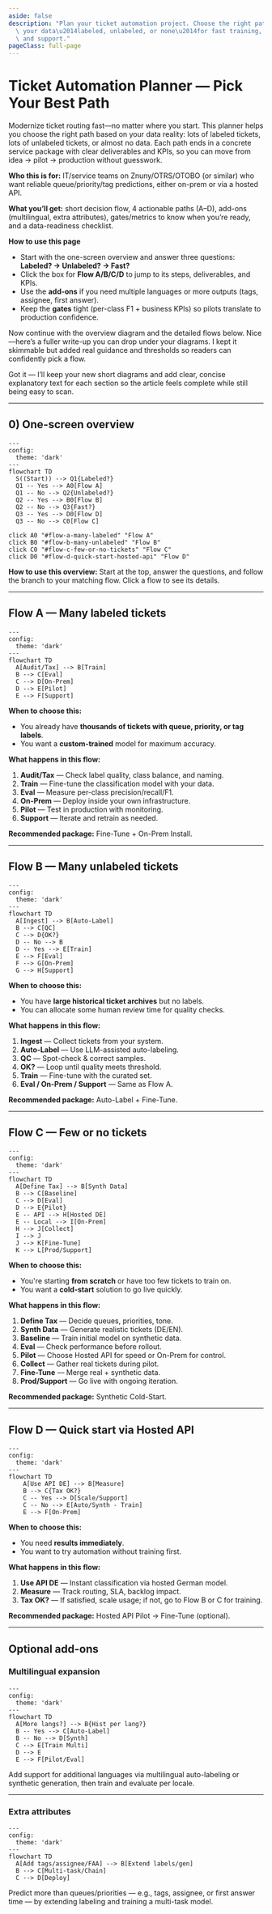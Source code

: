 ```yaml
---
aside: false
description: "Plan your ticket automation project. Choose the right path based on\
  \ your data\u2014labeled, unlabeled, or none\u2014for fast training, deployment,\
  \ and support."
pageClass: full-page
---
```

# Ticket Automation Planner — Pick Your Best Path

Modernize ticket routing fast—no matter where you start. This planner helps you choose the right path based on your data reality: lots of labeled tickets, lots of unlabeled tickets, or almost no data. Each path ends in a concrete service package with clear deliverables and KPIs, so you can move from idea → pilot → production without guesswork.

**Who this is for:** IT/service teams on Znuny/OTRS/OTOBO (or similar) who want reliable queue/priority/tag predictions, either on-prem or via a hosted API.

**What you’ll get:** short decision flow, 4 actionable paths (A–D), add-ons (multilingual, extra attributes), gates/metrics to know when you’re ready, and a data-readiness checklist.

**How to use this page**

* Start with the one-screen overview and answer three questions: **Labeled? → Unlabeled? → Fast?**
* Click the box for **Flow A/B/C/D** to jump to its steps, deliverables, and KPIs.
* Use the **add-ons** if you need multiple languages or more outputs (tags, assignee, first answer).
* Keep the **gates** tight (per-class F1 + business KPIs) so pilots translate to production confidence.

Now continue with the overview diagram and the detailed flows below.
Nice—here’s a fuller write-up you can drop under your diagrams. I kept it skimmable but added real guidance and thresholds so readers can confidently pick a flow.

Got it — I’ll keep your new short diagrams and add clear, concise explanatory text for each section so the article feels complete while still being easy to scan.

---

## 0) One-screen overview

```mermaid
---
config:
  theme: 'dark'
---
flowchart TD
  S((Start)) --> Q1{Labeled?}
  Q1 -- Yes --> A0[Flow A]
  Q1 -- No --> Q2{Unlabeled?}
  Q2 -- Yes --> B0[Flow B]
  Q2 -- No --> Q3{Fast?}
  Q3 -- Yes --> D0[Flow D]
  Q3 -- No --> C0[Flow C]

click A0 "#flow-a-many-labeled" "Flow A"
click B0 "#flow-b-many-unlabeled" "Flow B"
click C0 "#flow-c-few-or-no-tickets" "Flow C"
click D0 "#flow-d-quick-start-hosted-api" "Flow D"
```

**How to use this overview:**
Start at the top, answer the questions, and follow the branch to your matching flow. Click a flow to see its details.

---

## <a id="flow-a-many-labeled"></a> Flow A — Many labeled tickets

```mermaid
---
config:
  theme: 'dark'
---
flowchart TD
  A[Audit/Tax] --> B[Train]
  B --> C[Eval]
  C --> D[On-Prem]
  D --> E[Pilot]
  E --> F[Support]
```

**When to choose this:**

* You already have **thousands of tickets with queue, priority, or tag labels**.
* You want a **custom-trained** model for maximum accuracy.

**What happens in this flow:**

1. **Audit/Tax** — Check label quality, class balance, and naming.
2. **Train** — Fine-tune the classification model with your data.
3. **Eval** — Measure per-class precision/recall/F1.
4. **On-Prem** — Deploy inside your own infrastructure.
5. **Pilot** — Test in production with monitoring.
6. **Support** — Iterate and retrain as needed.

**Recommended package:** Fine-Tune + On-Prem Install.

---

## <a id="flow-b-many-unlabeled"></a> Flow B — Many unlabeled tickets

```mermaid
---
config:
  theme: 'dark'
---
flowchart TD
  A[Ingest] --> B[Auto-Label]
  B --> C[QC]
  C --> D{OK?}
  D -- No --> B
  D -- Yes --> E[Train]
  E --> F[Eval]
  F --> G[On-Prem]
  G --> H[Support]
```

**When to choose this:**

* You have **large historical ticket archives** but no labels.
* You can allocate some human review time for quality checks.

**What happens in this flow:**

1. **Ingest** — Collect tickets from your system.
2. **Auto-Label** — Use LLM-assisted auto-labeling.
3. **QC** — Spot-check & correct samples.
4. **OK?** — Loop until quality meets threshold.
5. **Train** — Fine-tune with the curated set.
6. **Eval / On-Prem / Support** — Same as Flow A.

**Recommended package:** Auto-Label + Fine-Tune.

---

## <a id="flow-c-few-or-no-tickets"></a> Flow C — Few or no tickets

```mermaid
---
config:
  theme: 'dark'
---
flowchart TD
  A[Define Tax] --> B[Synth Data]
  B --> C[Baseline]
  C --> D[Eval]
  D --> E{Pilot}
  E -- API --> H[Hosted DE]
  E -- Local --> I[On-Prem]
  H --> J[Collect]
  I --> J
  J --> K[Fine-Tune]
  K --> L[Prod/Support]
```

**When to choose this:**

* You're starting **from scratch** or have too few tickets to train on.
* You want a **cold-start** solution to go live quickly.

**What happens in this flow:**

1. **Define Tax** — Decide queues, priorities, tone.
2. **Synth Data** — Generate realistic tickets (DE/EN).
3. **Baseline** — Train initial model on synthetic data.
4. **Eval** — Check performance before rollout.
5. **Pilot** — Choose Hosted API for speed or On-Prem for control.
6. **Collect** — Gather real tickets during pilot.
7. **Fine-Tune** — Merge real + synthetic data.
8. **Prod/Support** — Go live with ongoing iteration.

**Recommended package:** Synthetic Cold-Start.

---

## <a id="flow-d-quick-start-hosted-api"></a> Flow D — Quick start via Hosted API

```mermaid
---
config:
  theme: 'dark'
---
flowchart TD
    A[Use API DE] --> B[Measure]
    B --> C{Tax OK?}
    C -- Yes --> D[Scale/Support]
    C -- No --> E[Auto/Synth - Train]
    E --> F[On-Prem]
```

**When to choose this:**

* You need **results immediately**.
* You want to try automation without training first.

**What happens in this flow:**

1. **Use API DE** — Instant classification via hosted German model.
2. **Measure** — Track routing, SLA, backlog impact.
3. **Tax OK?** — If satisfied, scale usage; if not, go to Flow B or C for training.

**Recommended package:** Hosted API Pilot → Fine-Tune (optional).

---

## Optional add-ons

### Multilingual expansion

```mermaid
---
config:
  theme: 'dark'
---
flowchart TD
  A[More langs?] --> B{Hist per lang?}
  B -- Yes --> C[Auto-Label]
  B -- No --> D[Synth]
  C --> E[Train Multi]
  D --> E
  E --> F[Pilot/Eval]
```

Add support for additional languages via multilingual auto-labeling or synthetic generation, then train and evaluate per locale.

---

### Extra attributes

```mermaid
---
config:
  theme: 'dark'
---
flowchart TD
  A[Add tags/assignee/FAA] --> B[Extend labels/gen]
  B --> C[Multi-task/Chain]
  C --> D[Deploy]
```

Predict more than queues/priorities — e.g., tags, assignee, or first answer time — by extending labeling and training a multi-task model.
